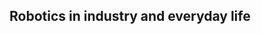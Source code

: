  
 Robotics in industry and everyday life
--------------------------------------------------------------------------------

